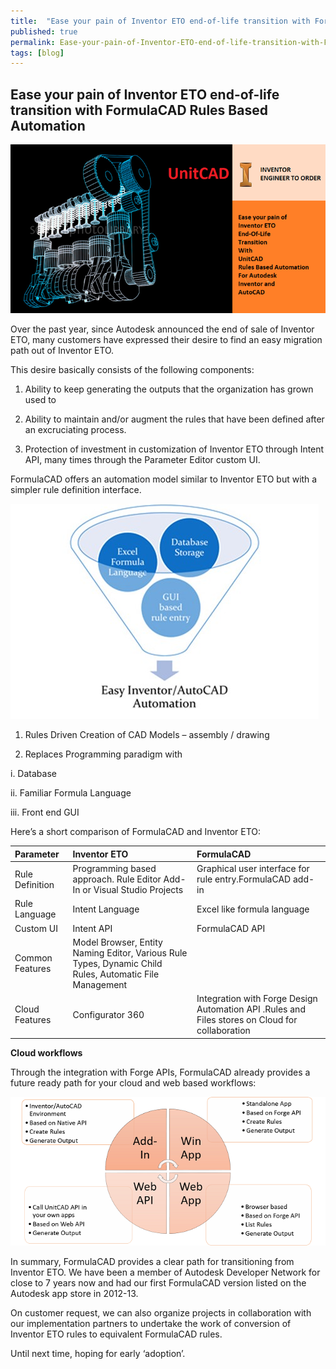 ```yaml
---
title:  "Ease your pain of Inventor ETO end-of-life transition with FormulaCAD Rules Based Automation"
published: true
permalink: Ease-your-pain-of-Inventor-ETO-end-of-life-transition-with-FormulaCAD-Rules-Based-Automation.html
tags: [blog]
---
```




## Ease your pain of Inventor ETO end-of-life transition with FormulaCAD Rules Based Automation

![](/images/easeyourpai1.png)

Over the past year, since Autodesk announced the end of sale of Inventor ETO, many customers have expressed their desire to find an easy migration path out of Inventor ETO.

This desire basically consists of the following components:

1. Ability to keep generating the outputs that the organization has grown used to

2. Ability to maintain and/or augment the rules that have been defined after an excruciating process.

3. Protection of investment in customization of Inventor ETO through Intent API, many times through the Parameter Editor custom UI.



FormulaCAD offers an automation model similar to Inventor ETO but with a simpler rule definition interface.

![](/images/easeyourpai2.jpg)


1. Rules Driven Creation of CAD Models – assembly / drawing

2. Replaces Programming paradigm with

  i. Database

  ii. Familiar Formula Language

  iii. Front end GUI

Here’s a short comparison of FormulaCAD and Inventor ETO:


| Parameter | Inventor ETO | FormulaCAD |
|:----------|:-------------|:--------|
|Rule Definition| Programming based approach. Rule Editor Add-In or Visual Studio Projects|Graphical user interface for rule entry.FormulaCAD add-in|
|Rule Language|Intent Language|Excel like formula language|
|Custom UI|Intent API|FormulaCAD API|
Common Features |Model Browser, Entity Naming Editor, Various Rule Types, Dynamic Child Rules, Automatic File Management
|Cloud Features|Configurator 360|Integration with Forge Design Automation API .Rules and Files stores on Cloud for collaboration

**Cloud workflows**

Through the integration with Forge APIs, FormulaCAD already provides a future ready path for your cloud and web based workflows:

![](/images/easeyourpai3.png)

In summary, FormulaCAD provides a clear path for transitioning from Inventor ETO. We have been a member of Autodesk Developer Network for close to 7 years now and had our first FormulaCAD version listed on the Autodesk app store in 2012-13.

On customer request, we can also organize projects in collaboration with our implementation partners to undertake the work of conversion of Inventor ETO rules to equivalent FormulaCAD rules.

Until next time, hoping for early ‘adoption’.
